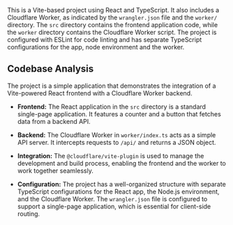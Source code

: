This is a Vite-based project using React and TypeScript. It also includes a Cloudflare Worker, as indicated by the `wrangler.json` file and the `worker/` directory. The `src` directory contains the frontend application code, while the `worker` directory contains the Cloudflare Worker script. The project is configured with ESLint for code linting and has separate TypeScript configurations for the app, node environment and the worker.

## Codebase Analysis

The project is a simple application that demonstrates the integration of a Vite-powered React frontend with a Cloudflare Worker backend.

- **Frontend:** The React application in the `src` directory is a standard single-page application. It features a counter and a button that fetches data from a backend API.

- **Backend:** The Cloudflare Worker in `worker/index.ts` acts as a simple API server. It intercepts requests to `/api/` and returns a JSON object.

- **Integration:** The `@cloudflare/vite-plugin` is used to manage the development and build process, enabling the frontend and the worker to work together seamlessly.

- **Configuration:** The project has a well-organized structure with separate TypeScript configurations for the React app, the Node.js environment, and the Cloudflare Worker. The `wrangler.json` file is configured to support a single-page application, which is essential for client-side routing.
